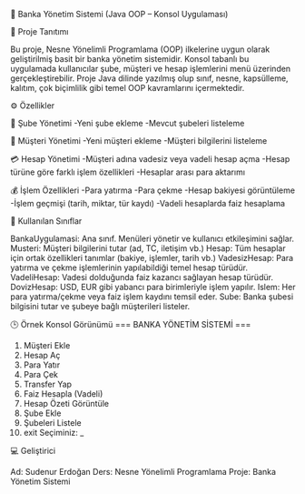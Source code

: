 🏦 Banka Yönetim Sistemi (Java OOP – Konsol Uygulaması)


📖 Proje Tanıtımı

Bu proje, Nesne Yönelimli Programlama (OOP) ilkelerine uygun olarak geliştirilmiş basit bir banka yönetim sistemidir.
Konsol tabanlı bu uygulamada kullanıcılar şube, müşteri ve hesap işlemlerini menü üzerinden gerçekleştirebilir.
Proje Java dilinde yazılmış olup sınıf, nesne, kapsülleme, kalıtım, çok biçimlilik gibi temel OOP kavramlarını içermektedir.


⚙️ Özellikler

🏢 Şube Yönetimi
-Yeni şube ekleme
-Mevcut şubeleri listeleme

👤 Müşteri Yönetimi
-Yeni müşteri ekleme
-Müşteri bilgilerini listeleme

💳 Hesap Yönetimi
-Müşteri adına vadesiz veya vadeli hesap açma
-Hesap türüne göre farklı işlem özellikleri
-Hesaplar arası para aktarımı

💰 İşlem Özellikleri
-Para yatırma
-Para çekme
-Hesap bakiyesi görüntüleme
-İşlem geçmişi (tarih, miktar, tür kaydı)
-Vadeli hesaplarda faiz hesaplama


🧩 Kullanılan Sınıflar

BankaUygulamasi:	Ana sınıf. Menüleri yönetir ve kullanıcı etkileşimini sağlar.
Musteri:	Müşteri bilgilerini tutar (ad, TC, iletişim vb.)
Hesap:	Tüm hesaplar için ortak özellikleri tanımlar (bakiye, işlemler, tarih vb.)
VadesizHesap:	Para yatırma ve çekme işlemlerinin yapılabildiği temel hesap türüdür.
VadeliHesap:	Vadesi dolduğunda faiz kazancı sağlayan hesap türüdür.
DovizHesap:  USD, EUR gibi yabancı para birimleriyle işlem yapılır.
Islem:	Her para yatırma/çekme veya faiz işlem kaydını temsil eder.
Sube:	Banka şubesi bilgisini tutar ve şubeye bağlı müşterileri listeler.


🕒 Örnek Konsol Görünümü
=== BANKA YÖNETİM SİSTEMİ ===
1. Müşteri Ekle
2. Hesap Aç
3. Para Yatır
4. Para Çek
5. Transfer Yap
6. Faiz Hesapla (Vadeli)
7. Hesap Özeti Görüntüle
8. Şube Ekle
9. Şubeleri Listele
0. exit
Seçiminiz: _



💻 Geliştirici

Ad: Sudenur Erdoğan
Ders: Nesne Yönelimli Programlama
Proje: Banka Yönetim Sistemi
